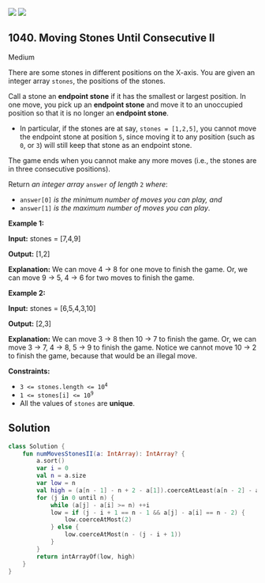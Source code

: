 [![](https://img.shields.io/github/stars/javadev/LeetCode-in-Kotlin?label=Stars&style=flat-square)](https://github.com/javadev/LeetCode-in-Kotlin)
[![](https://img.shields.io/github/forks/javadev/LeetCode-in-Kotlin?label=Fork%20me%20on%20GitHub%20&style=flat-square)](https://github.com/javadev/LeetCode-in-Kotlin/fork)

## 1040\. Moving Stones Until Consecutive II

Medium

There are some stones in different positions on the X-axis. You are given an integer array `stones`, the positions of the stones.

Call a stone an **endpoint stone** if it has the smallest or largest position. In one move, you pick up an **endpoint stone** and move it to an unoccupied position so that it is no longer an **endpoint stone**.

*   In particular, if the stones are at say, `stones = [1,2,5]`, you cannot move the endpoint stone at position `5`, since moving it to any position (such as `0`, or `3`) will still keep that stone as an endpoint stone.

The game ends when you cannot make any more moves (i.e., the stones are in three consecutive positions).

Return _an integer array_ `answer` _of length_ `2` _where_:

*   `answer[0]` _is the minimum number of moves you can play, and_
*   `answer[1]` _is the maximum number of moves you can play_.

**Example 1:**

**Input:** stones = [7,4,9]

**Output:** [1,2]

**Explanation:** We can move 4 -> 8 for one move to finish the game. Or, we can move 9 -> 5, 4 -> 6 for two moves to finish the game.

**Example 2:**

**Input:** stones = [6,5,4,3,10]

**Output:** [2,3]

**Explanation:** We can move 3 -> 8 then 10 -> 7 to finish the game. Or, we can move 3 -> 7, 4 -> 8, 5 -> 9 to finish the game. Notice we cannot move 10 -> 2 to finish the game, because that would be an illegal move.

**Constraints:**

*   <code>3 <= stones.length <= 10<sup>4</sup></code>
*   <code>1 <= stones[i] <= 10<sup>9</sup></code>
*   All the values of `stones` are **unique**.

## Solution

```kotlin
class Solution {
    fun numMovesStonesII(a: IntArray): IntArray? {
        a.sort()
        var i = 0
        val n = a.size
        var low = n
        val high = (a[n - 1] - n + 2 - a[1]).coerceAtLeast(a[n - 2] - a[0] - n + 2)
        for (j in 0 until n) {
            while (a[j] - a[i] >= n) ++i
            low = if (j - i + 1 == n - 1 && a[j] - a[i] == n - 2) {
                low.coerceAtMost(2)
            } else {
                low.coerceAtMost(n - (j - i + 1))
            }
        }
        return intArrayOf(low, high)
    }
}
```